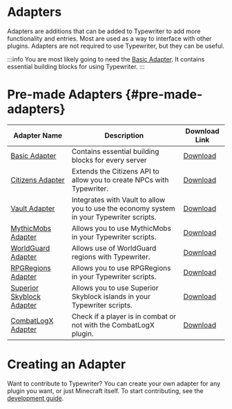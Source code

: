 # Adapters

Adapters are additions that can be added to Typewriter to add more functionality and entries. Most are used as a way to interface with other plugins. Adapters are not required to use Typewriter, but they can be useful.

:::info
You are most likely going to need the [Basic Adapter](../adapters/BasicAdapter). It contains essential building blocks for using Typewriter.
:::

# Pre-made Adapters {#pre-made-adapters}

| Adapter Name                                                      | Description                                                                              | Download Link                                                |
| ----------------------------------------------------------------- | ---------------------------------------------------------------------------------------- | ------------------------------------------------------------ |
| [Basic Adapter](../adapters/BasicAdapter)                         | Contains essential building blocks for every server                                      | [Download](https://github.com/gabber235/TypeWriter/releases) |
| [Citizens Adapter](../adapters/CitizensAdapter/)                  | Extends the Citizens API to allow you to create NPCs with Typewriter.                    | [Download](https://github.com/gabber235/TypeWriter/releases) |
| [Vault Adapter](../adapters/VaultAdapter/)                        | Integrates with Vault to allow you to use the economy system in your Typewriter scripts. | [Download](https://github.com/gabber235/TypeWriter/releases) |
| [MythicMobs Adapter](../adapters/MythicMobsAdapter/)              | Allows you to use MythicMobs in your Typewriter scripts.                                 | [Download](https://github.com/gabber235/TypeWriter/releases) |
| [WorldGuard Adapter](../adapters/WorldGuardAdapter/)              | Allows use of WorldGuard regions with Typewriter.                                        | [Download](https://github.com/gabber235/TypeWriter/releases) |
| [RPGRegions Adapter](../adapters/RPGRegionsAdapter/)              | Allows you to use RPGRegions in your Typewriter scripts.                                 | [Download](https://github.com/gabber235/TypeWriter/releases) |
| [Superior Skyblock Adapter](../adapters/SuperiorSkyblockAdapter/) | Allows you to use Superior Skyblock islands in your Typewriter scripts.                  | [Download](https://github.com/gabber235/TypeWriter/releases) |
| [CombatLogX Adapter](../adapters/CombatLogXAdapter/)              | Check if a player is in combat or not with the CombatLogX plugin.                        | [Download](https://github.com/gabber235/TypeWriter/releases) |

# Creating an Adapter

Want to contribute to Typewriter? You can create your own adapter for any plugin you want, or just Minecraft itself. To start contributing, see the [development guide](../develop/01-index.mdx).
